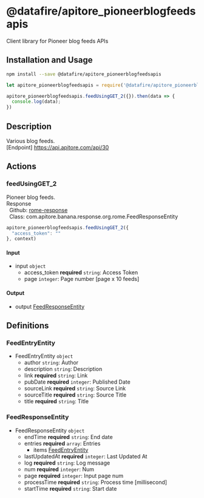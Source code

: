 # @datafire/apitore_pioneerblogfeedsapis

Client library for Pioneer blog feeds APIs

## Installation and Usage
```bash
npm install --save @datafire/apitore_pioneerblogfeedsapis
```
```js
let apitore_pioneerblogfeedsapis = require('@datafire/apitore_pioneerblogfeedsapis').create();

apitore_pioneerblogfeedsapis.feedUsingGET_2({}).then(data => {
  console.log(data);
})
```

## Description

Various blog feeds.<BR />[Endpoint] https://api.apitore.com/api/30

## Actions

### feedUsingGET_2
Pioneer blog feeds.<BR />Response<BR />&nbsp; Github: <a href="https://github.com/keigohtr/apitore-response-parent/tree/master/rome-response">rome-response</a><BR />&nbsp; Class: com.apitore.banana.response.org.rome.FeedResponseEntity<BR />


```js
apitore_pioneerblogfeedsapis.feedUsingGET_2({
  "access_token": ""
}, context)
```

#### Input
* input `object`
  * access_token **required** `string`: Access Token
  * page `integer`: Page number [page x 10 feeds]

#### Output
* output [FeedResponseEntity](#feedresponseentity)



## Definitions

### FeedEntryEntity
* FeedEntryEntity `object`
  * author `string`: Author
  * description `string`: Description
  * link **required** `string`: Link
  * pubDate **required** `integer`: Published Date
  * sourceLink **required** `string`: Source Link
  * sourceTitle **required** `string`: Source Title
  * title **required** `string`: Title

### FeedResponseEntity
* FeedResponseEntity `object`
  * endTime **required** `string`: End date
  * entries **required** `array`: Entries
    * items [FeedEntryEntity](#feedentryentity)
  * lastUpdatedAt **required** `integer`: Last Updated At
  * log **required** `string`: Log message
  * num **required** `integer`: Num
  * page **required** `integer`: Input page num
  * processTime **required** `string`: Process time [millisecond]
  * startTime **required** `string`: Start date


